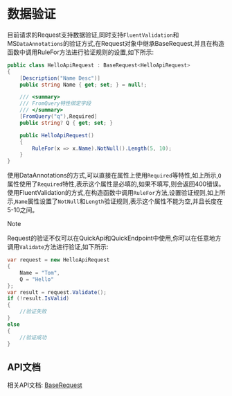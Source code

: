 ﻿数据验证
=====================

目前请求的Request支持数据验证,同时支持`FluentValidation`和MS`DataAnnotations`的验证方式,在Request对象中继承BaseRequest,并且在构造函数中调用RuleFor方法进行验证规则的设置,如下所示:

```csharp
public class HelloApiRequest : BaseRequest<HelloApiRequest>
{
	[Description("Name Desc")]
	public string Name { get; set; } = null!;

	/// <summary>
	/// FromQuery特性绑定字段
	/// </summary>
	[FromQuery("q"),Required]
	public string? Q { get; set; }

	public HelloApiRequest()
	{
		RuleFor(x => x.Name).NotNull().Length(5, 10);
	}
}
```
使用DataAnnotations的方式,可以直接在属性上使用`Required`等特性,如上所示,`Q`属性使用了`Required`特性,表示这个属性是必填的,如果不填写,则会返回400错误。
使用FluentValidation的方式,在构造函数中调用`RuleFor`方法,设置验证规则,如上所示,`Name`属性设置了`NotNull`和`Length`验证规则,表示这个属性不能为空,并且长度在5-10之间。

> [!NOTE]
> Request的验证不仅可以在QuickApi和QuickEndpoint中使用,你可以在任意地方调用`Validate`方法进行验证,如下所示:

```csharp
var request = new HelloApiRequest
{
	Name = "Tom",
	Q = "Hello"
};
var result = request.Validate();
if (!result.IsValid)
{
	//验证失败
}
else
{
	//验证成功
}
```

API文档
---------------------

相关API文档:
[BaseRequest](../api/Biwen.QuickApi.BaseRequest-1.yml)